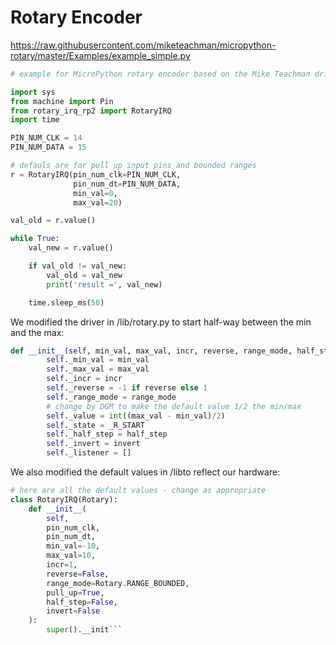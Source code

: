 # Rotary Encoder

https://raw.githubusercontent.com/miketeachman/micropython-rotary/master/Examples/example_simple.py

```python
# example for MicroPython rotary encoder based on the Mike Teachman driver 

import sys
from machine import Pin
from rotary_irq_rp2 import RotaryIRQ
import time

PIN_NUM_CLK = 14
PIN_NUM_DATA = 15

# defauls are for pull up input pins and bounded ranges
r = RotaryIRQ(pin_num_clk=PIN_NUM_CLK,
              pin_num_dt=PIN_NUM_DATA,
              min_val=0,
              max_val=20)

val_old = r.value()

while True:
    val_new = r.value()

    if val_old != val_new:
        val_old = val_new
        print('result =', val_new)

    time.sleep_ms(50)
```

We modified the driver in /lib/rotary.py to start half-way between the min and the max:

```python
def __init__(self, min_val, max_val, incr, reverse, range_mode, half_step, invert):
        self._min_val = min_val
        self._max_val = max_val
        self._incr = incr
        self._reverse = -1 if reverse else 1
        self._range_mode = range_mode
        # change by DGM to make the default value 1/2 the min/max
        self._value = int((max_val - min_val)/2)
        self._state = _R_START
        self._half_step = half_step
        self._invert = invert
        self._listener = []
```

We also modified the default values in /libto reflect our hardware:

```python
# here are all the default values - change as appropriate
class RotaryIRQ(Rotary):
    def __init__(
        self,
        pin_num_clk,
        pin_num_dt,
        min_val=-10,
        max_val=10,
        incr=1,
        reverse=False,
        range_mode=Rotary.RANGE_BOUNDED,
        pull_up=True,
        half_step=False,
        invert=False
    ):
        super().__init```

